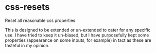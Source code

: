 # css-resets
Reset all reasonable css properties

This is designed to be extended or un-extended to cater for any specific use. I have tried to keep it un-biased, but I have purposefully kept some properties (appearance on some inputs, for example) in tact as these are tasteful in my opinion.
